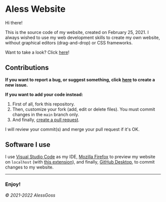 # Aless Website

Hi there!

This is the source code of my website, created on February 25, 2021. I always wished to use my web development skills to create my own website, without graphical editors (drag-and-drop) or CSS frameworks.

Want to take a look? Click [here](https://alessgoss.github.io/)!

## Contributions

**If you want to report a bug, or suggest something, click [here](https://github.com/AlessGoss/alessgoss.github.io/issues/new) to create a new issue.**

**If you want to add your code instead:**

1. First of all, fork this repository.
2. Then, customize your fork (add, edit or delete files). You must commit changes in the `main` branch only.
3. And finally, [create a pull request](https://github.com/AlessGoss/alessgoss.github.io/compare).

I will review your commit(s) and merge your pull request if it's OK.

## Software I use

I use [Visual Studio Code](https://code.visualstudio.com) as my IDE, [Mozilla Firefox](https://www.mozilla.org/en-US/firefox) to preview my website on `localhost` (with [this extension](https://marketplace.visualstudio.com/items?itemName=ritwickdey.LiveServer)), and finally, [GitHub Desktop](https://desktop.github.com/), to commit changes to my website.

---

### Enjoy!

_&copy; 2021-2022 AlessGoss_
